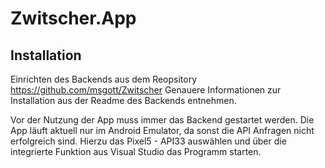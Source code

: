 # Zwitscher.App

## Installation
Einrichten des Backends aus dem Reopsitory https://github.com/msgott/Zwitscher
Genauere Informationen zur Installation aus der Readme des Backends entnehmen.

Vor der Nutzung der App muss immer das Backend gestartet werden. 
Die App läuft aktuell nur im Android Emulator, da sonst die API Anfragen nicht erfolgreich sind.
Hierzu das Pixel5 - API33 auswählen und über die integrierte Funktion aus Visual Studio das Programm starten.
